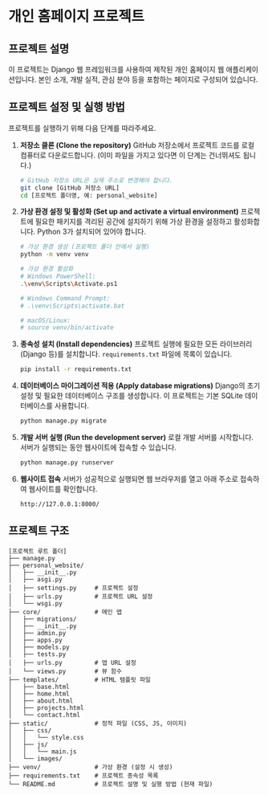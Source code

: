 # 개인 홈페이지 프로젝트

## 프로젝트 설명

이 프로젝트는 Django 웹 프레임워크를 사용하여 제작된 개인 홈페이지 웹 애플리케이션입니다. 본인 소개, 개발 실적, 관심 분야 등을 포함하는 페이지로 구성되어 있습니다.

## 프로젝트 설정 및 실행 방법

프로젝트를 실행하기 위해 다음 단계를 따라주세요.

1.  **저장소 클론 (Clone the repository)**
    GitHub 저장소에서 프로젝트 코드를 로컬 컴퓨터로 다운로드합니다. (이미 파일을 가지고 있다면 이 단계는 건너뛰셔도 됩니다.)

    ```bash
    # GitHub 저장소 URL은 실제 주소로 변경해야 합니다.
    git clone [GitHub 저장소 URL]
    cd [프로젝트 폴더명, 예: personal_website]
    ```

2.  **가상 환경 설정 및 활성화 (Set up and activate a virtual environment)**
    프로젝트에 필요한 패키지를 격리된 공간에 설치하기 위해 가상 환경을 설정하고 활성화합니다. Python 3가 설치되어 있어야 합니다.

    ```bash
    # 가상 환경 생성 (프로젝트 폴더 안에서 실행)
    python -m venv venv

    # 가상 환경 활성화
    # Windows PowerShell:
    .\venv\Scripts\Activate.ps1

    # Windows Command Prompt:
    # .\venv\Scripts\activate.bat

    # macOS/Linux:
    # source venv/bin/activate
    ```

3.  **종속성 설치 (Install dependencies)**
    프로젝트 실행에 필요한 모든 라이브러리(Django 등)를 설치합니다. `requirements.txt` 파일에 목록이 있습니다.

    ```bash
    pip install -r requirements.txt
    ```

4.  **데이터베이스 마이그레이션 적용 (Apply database migrations)**
    Django의 초기 설정 및 필요한 데이터베이스 구조를 생성합니다. 이 프로젝트는 기본 SQLite 데이터베이스를 사용합니다.

    ```bash
    python manage.py migrate
    ```

5.  **개발 서버 실행 (Run the development server)**
    로컬 개발 서버를 시작합니다. 서버가 실행되는 동안 웹사이트에 접속할 수 있습니다.

    ```bash
    python manage.py runserver
    ```

6.  **웹사이트 접속**
    서버가 성공적으로 실행되면 웹 브라우저를 열고 아래 주소로 접속하여 웹사이트를 확인합니다.

    ```
    http://127.0.0.1:8000/
    ```

## 프로젝트 구조

```
[프로젝트 루트 폴더]
├── manage.py
├── personal_website/
│   ├── __init__.py
│   ├── asgi.py
│   ├── settings.py     # 프로젝트 설정
│   ├── urls.py         # 프로젝트 URL 설정
│   └── wsgi.py
├── core/               # 메인 앱
│   ├── migrations/
│   ├── __init__.py
│   ├── admin.py
│   ├── apps.py
│   ├── models.py
│   ├── tests.py
│   ├── urls.py         # 앱 URL 설정
│   └── views.py        # 뷰 함수
├── templates/          # HTML 템플릿 파일
│   ├── base.html
│   ├── home.html
│   ├── about.html
│   ├── projects.html
│   └── contact.html
├── static/             # 정적 파일 (CSS, JS, 이미지)
│   ├── css/
│   │   └── style.css
│   ├── js/
│   │   └── main.js
│   └── images/
├── venv/               # 가상 환경 (설정 시 생성)
├── requirements.txt    # 프로젝트 종속성 목록
└── README.md           # 프로젝트 설명 및 실행 방법 (현재 파일)
``` 
